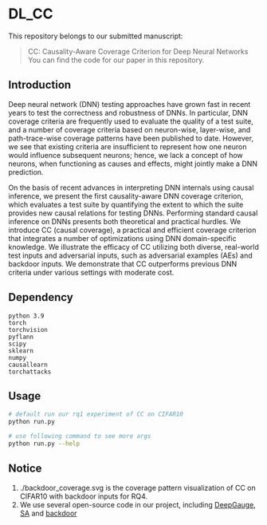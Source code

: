# DL_CC
This repository belongs to our submitted manuscript:
> CC: Causality-Aware Coverage Criterion for Deep Neural Networks
You can find the code for our paper in this repository.

## Introduction
Deep neural network (DNN) testing approaches have grown fast in recent years to test the correctness and robustness of DNNs. In particular, DNN coverage criteria are frequently used to evaluate the quality of a test suite, and a number of coverage criteria based on neuron-wise, layer-wise, and path-trace-wise coverage patterns have been published to date. However, we see that existing criteria are insufficient to represent how one neuron would influence subsequent neurons; hence, we lack a concept of how neurons, when functioning as causes and effects, might jointly make a DNN prediction.

On the basis of recent advances in interpreting DNN internals using causal inference, we present the first causality-aware DNN coverage criterion, which evaluates a test suite by quantifying the extent to which the suite provides new causal relations for testing DNNs. Performing standard causal inference on DNNs presents both theoretical and practical hurdles. We introduce CC (causal coverage), a practical and efficient coverage criterion that integrates a number of optimizations using DNN domain-specific knowledge. We illustrate the efficacy of CC utilizing both diverse, real-world test inputs and adversarial inputs, such as adversarial examples (AEs) and backdoor inputs. We demonstrate that CC outperforms previous DNN criteria under various settings with moderate cost.


## Dependency

```
python 3.9
torch
torchvision
pyflann
scipy
sklearn
numpy
causallearn
torchattacks
```

## Usage

```bash
# default run our rq1 experiment of CC on CIFAR10
python run.py

# use following command to see more args
python run.py --help
```

## Notice

1. ./backdoor_coverage.svg is the coverage pattern visualization of CC on CIFAR10 with backdoor inputs for RQ4.
2. We use several open-source code in our project, including [DeepGauge](https://github.com/hfeniser/DeepSmartFuzzer),
[SA](https://github.com/coinse/sadl) and [backdoor](https://github.com/csdongxian/ANP_backdoor)